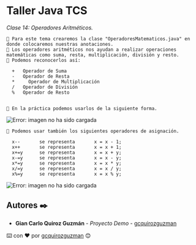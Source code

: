 # Taller Java TCS

_Clase 14: Operadores Aritméticos._

```
📢 Para este tema crearemos la clase "OperadoresMatematicos.java" en donde colocaremos nuestras anotaciones.
📢 Los operadores aritméticos nos ayudan a realizar operaciones matemáticas como suma, resta, multiplicación, división y resto.
📢 Podemos reconocerlos así:

  +	  Operador de Suma
  -	  Operador de Resta
  * 	Operador de Multiplicación
  /	  Operador de División
  %	  Operador de Resto
  
```

```
📢 En la práctica podemos usarlos de la siguiente forma.
```

![Error: imagen no ha sido cargada](https://github.com/gcquirozguzman/java-tcs-202001/blob/Clase-14/imagenes/pagina_14_1.png)

```
📢 Podemos usar también los siguientes operadores de asignación.

  x-- 		se representa 		x = x - 1;
  x++ 		se representa 		x = x + 1;
  x+=y		se representa 		x = x + y;
  x-=y		se representa 		x = x - y;
  x*=y		se representa 		x = x * y;
  x/=y		se representa 		x = x / y;
  x%=y		se representa 		x = x % y;
```

![Error: imagen no ha sido cargada](https://github.com/gcquirozguzman/java-tcs-202001/blob/Clase-14/imagenes/pagina_14_2.png)

## Autores ✒️

* **Gian Carlo Quiroz Guzmán** - *Proyecto Demo* - [gcquirozguzman](https://github.com/gcquirozguzman)



⌨️ con ❤️ por [gcquirozguzman](https://github.com/gcquirozguzman) 😊
